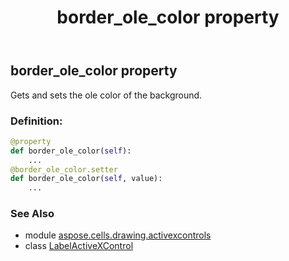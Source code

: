 ﻿---
title: border_ole_color property
second_title: Aspose.Cells for Python via .NET API References
description: 
type: docs
weight: 50
url: /aspose.cells.drawing.activexcontrols/labelactivexcontrol/border_ole_color/
is_root: false
---

## border_ole_color property


Gets and sets the ole color of the background.
### Definition:
```python
@property
def border_ole_color(self):
    ...
@border_ole_color.setter
def border_ole_color(self, value):
    ...
```

### See Also
* module [aspose.cells.drawing.activexcontrols](../../)
* class [LabelActiveXControl](/cells/python-net/aspose.cells.drawing.activexcontrols/labelactivexcontrol)
